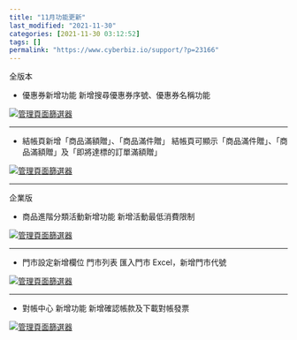 ```yaml
---
title: "11月功能更新"
last_modified: "2021-11-30"
categories: [2021-11-30 03:12:52]
tags: []
permalink: "https://www.cyberbiz.io/support/?p=23166"
---
```


全版本  


* 優惠券新增功能 
新增搜尋優惠券序號、優惠券名稱功能  

[ ![管理頁面篩選器](https://www.cyberbiz.io/support/wp-content/uploads/2021/11/11月功能更新01.png)](https://www.cyberbiz.io/support/wp-content/uploads/2021/11/11月功能更新01.png)  

* * *

* 結帳頁新增「商品滿額贈」、「商品滿件贈」 
結帳頁可顯示「商品滿件贈」、「商品滿額贈」及「即將達標的訂單滿額贈」  

[ ![管理頁面篩選器](https://www.cyberbiz.io/support/wp-content/uploads/2021/11/11月功能更新02.png)](https://www.cyberbiz.io/support/wp-content/uploads/2021/11/11月功能更新02.png)  

* * *


企業版  


* 商品進階分類活動新增功能 
新增活動最低消費限制  

[ ![管理頁面篩選器](https://www.cyberbiz.io/support/wp-content/uploads/2021/11/11月功能更新03.png)](https://www.cyberbiz.io/support/wp-content/uploads/2021/11/11月功能更新03.png)  

* * *

* 門市設定新增欄位 
門市列表 匯入門市 Excel，新增門市代號  

[ ![管理頁面篩選器](https://www.cyberbiz.io/support/wp-content/uploads/2021/11/11月功能更新04.png)](https://www.cyberbiz.io/support/wp-content/uploads/2021/11/11月功能更新04.png)  

* * *

* 對帳中心 新增功能 
新增確認帳款及下載對帳發票  

[ ![管理頁面篩選器](https://www.cyberbiz.io/support/wp-content/uploads/2021/11/11月功能更新05.png)](https://www.cyberbiz.io/support/wp-content/uploads/2021/11/11月功能更新05.png)  



